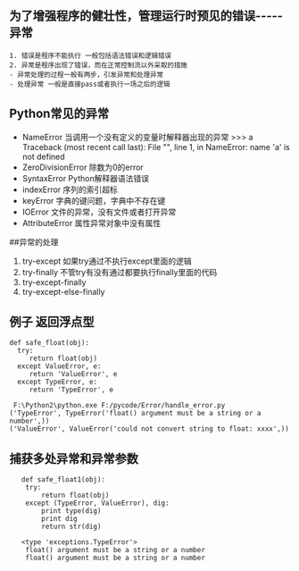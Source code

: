 ## 为了增强程序的健壮性，管理运行时预见的错误-----异常
	1. 错误是程序不能执行 一般包括语法错误和逻辑错误
	2. 异常是程序出现了错误，而在正常控制流以外采取的措施
	- 异常处理的过程一般有两步，引发异常和处理异常
	- 处理异常 一般是直接pass或者执行一场之后的逻辑
## Python常见的异常
- NameError 当调用一个没有定义的变量时解释器出现的异常
	  >>> a
	  Traceback (most recent call last):
	  File "<stdin>", line 1, in <module>
	  NameError: name 'a' is not defined
- ZeroDivisionError 除数为0的error
- SyntaxError Python解释器语法错误
- indexError 序列的索引超标
- keyError 字典的键问题，字典中不存在键
- IOError 文件的异常，没有文件或者打开异常
- AttributeError 属性异常对象中没有属性

##异常的处理
1. try-except 如果try通过不执行except里面的逻辑
2. try-finally 不管try有没有通过都要执行finally里面的代码
3. try-except-finally
4. try-except-else-finally

## 例子 返回浮点型
 
    def safe_float(obj):
      try:
         return float(obj)
      except ValueError, e:
         return 'ValueError', e
      except TypeError, e:
         return 'TypeError', e

     F:\Python2\python.exe F:/pycode/Error/handle_error.py
	('TypeError', TypeError('float() argument must be a string or a number',))
	('ValueError', ValueError('could not convert string to float: xxxx',))

## 捕获多处异常和异常参数
	   def safe_float1(obj):
	    try:
	        return float(obj)
	    except (TypeError, ValueError), dig:
	        print type(dig)
	        print dig
	        return str(dig)

       <type 'exceptions.TypeError'>
		float() argument must be a string or a number
		float() argument must be a string or a number




